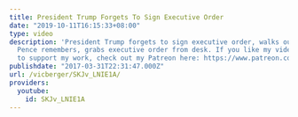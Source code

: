 ```yaml
---
title: President Trump Forgets To Sign Executive Order
date: "2019-10-11T16:15:33+08:00"
type: video
description: 'President Trump forgets to sign executive order, walks out of ceremony.
  Pence remembers, grabs executive order from desk. If you like my videos and want
  to support my work, check out my Patreon here: https://www.patreon.com/vicberger'
publishdate: "2017-03-31T22:31:47.000Z"
url: /vicberger/SKJv_LNIE1A/
providers:
  youtube:
    id: SKJv_LNIE1A
---
```

